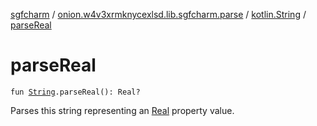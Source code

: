 [sgfcharm](../../index.md) / [onion.w4v3xrmknycexlsd.lib.sgfcharm.parse](../index.md) / [kotlin.String](index.md) / [parseReal](./parse-real.md)

# parseReal

`fun `[`String`](https://kotlinlang.org/api/latest/jvm/stdlib/kotlin/-string/index.html)`.parseReal(): Real?`

Parses this string representing an [Real](../-sgf-type/-real/index.md) property value.

